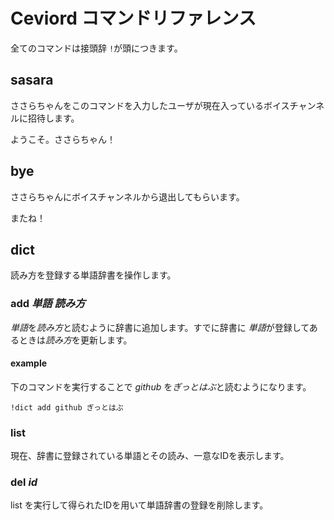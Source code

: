 # Ceviord コマンドリファレンス

全てのコマンドは接頭辞 `!`が頭につきます。

## sasara

ささらちゃんをこのコマンドを入力したユーザが現在入っているボイスチャンネルに招待します。

ようこそ。ささらちゃん！

## bye

ささらちゃんにボイスチャンネルから退出してもらいます。

またね！

## dict

読み方を登録する単語辞書を操作します。

### add _単語_ _読み方_

*単語*を*読み方*と読むように辞書に追加します。すでに辞書に *単語*が登録してあるときは*読み方*を更新します。

#### example

下のコマンドを実行することで *github* を*ぎっとはぶ*と読むようになります。

```
!dict add github ぎっとはぶ
```

### list

現在、辞書に登録されている単語とその読み、一意なIDを表示します。

### del *id*

list を実行して得られたIDを用いて単語辞書の登録を削除します。

